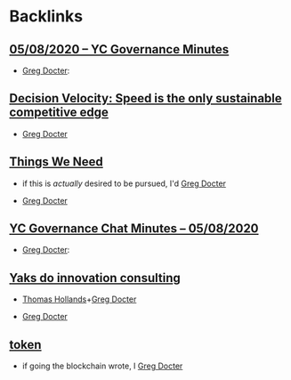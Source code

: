 
# Backlinks
## [05/08/2020 – YC Governance Minutes](<05/08/2020 – YC Governance Minutes.md>)
- [Greg Docter](<Greg Docter.md>):

## [Decision Velocity: Speed is the only sustainable competitive edge](<Decision Velocity: Speed is the only sustainable competitive edge.md>)
- [Greg Docter](<Greg Docter.md>)

## [Things We Need](<Things We Need.md>)
- if this is *actually* desired to be pursued, I'd [Greg Docter](<Greg Docter.md>)

- [Greg Docter](<Greg Docter.md>)

## [YC Governance Chat Minutes – 05/08/2020](<YC Governance Chat Minutes – 05/08/2020.md>)
- [Greg Docter](<Greg Docter.md>):

## [Yaks do innovation consulting](<Yaks do innovation consulting.md>)
- [Thomas Hollands](<Thomas Hollands.md>)+[Greg Docter](<Greg Docter.md>)

- [Greg Docter](<Greg Docter.md>)

## [token](<token.md>)
- if going the blockchain wrote, I [Greg Docter](<Greg Docter.md>)

